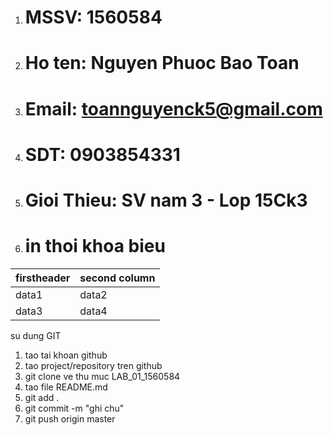1. # MSSV: 1560584
2. # Ho ten: Nguyen Phuoc Bao Toan
3. # Email: toannguyenck5@gmail.com
4. # SDT: 0903854331
5. # Gioi Thieu: SV nam 3 - Lop 15Ck3
6. # in thoi khoa bieu

firstheader | second column
------------|--------------
data1|data2
data3|data4

su dung GIT
1. tao tai khoan github
2. tao project/repository tren github
3. git clone ve thu muc LAB_01_1560584
4. tao file README.md
5. git add .
6. git commit -m "ghi chu"
7. git push origin master